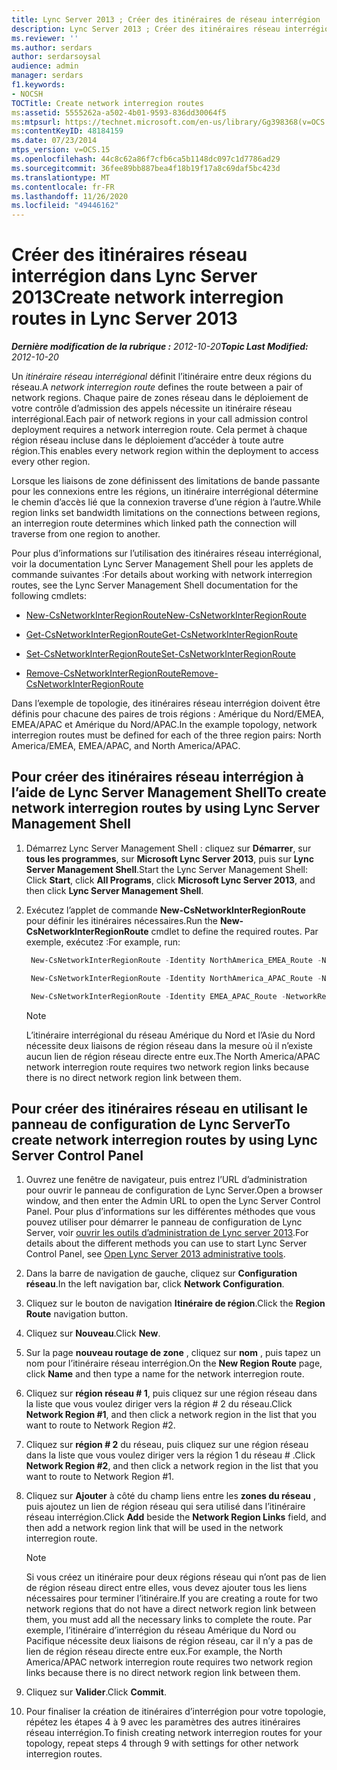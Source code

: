```yaml
---
title: Lync Server 2013 ; Créer des itinéraires de réseau interrégion
description: Lync Server 2013 ; Créer des itinéraires réseau interrégion.
ms.reviewer: ''
ms.author: serdars
author: serdarsoysal
audience: admin
manager: serdars
f1.keywords:
- NOCSH
TOCTitle: Create network interregion routes
ms:assetid: 5555262a-a502-4b01-9593-836dd30064f5
ms:mtpsurl: https://technet.microsoft.com/en-us/library/Gg398368(v=OCS.15)
ms:contentKeyID: 48184159
ms.date: 07/23/2014
mtps_version: v=OCS.15
ms.openlocfilehash: 44c8c62a86f7cfb6ca5b1148dc097c1d7786ad29
ms.sourcegitcommit: 36fee89bb887bea4f18b19f17a8c69daf5bc423d
ms.translationtype: MT
ms.contentlocale: fr-FR
ms.lasthandoff: 11/26/2020
ms.locfileid: "49446162"
---
```

# <a name="create-network-interregion-routes-in-lync-server-2013"></a><span data-ttu-id="53b4d-103">Créer des itinéraires réseau interrégion dans Lync Server 2013</span><span class="sxs-lookup"><span data-stu-id="53b4d-103">Create network interregion routes in Lync Server 2013</span></span>

<div data-xmlns="http://www.w3.org/1999/xhtml">

<div class="topic" data-xmlns="http://www.w3.org/1999/xhtml" data-msxsl="urn:schemas-microsoft-com:xslt" data-cs="https://msdn.microsoft.com/">

<div data-asp="https://msdn2.microsoft.com/asp">



</div>

<div id="mainSection">

<div id="mainBody"><span data-ttu-id="53b4d-104">

<span> </span></span><span class="sxs-lookup"><span data-stu-id="53b4d-104">

<span> </span></span></span>

<span data-ttu-id="53b4d-105">_**Dernière modification de la rubrique :** 2012-10-20_</span><span class="sxs-lookup"><span data-stu-id="53b4d-105">_**Topic Last Modified:** 2012-10-20_</span></span>

<span data-ttu-id="53b4d-106">Un *itinéraire réseau interrégional* définit l’itinéraire entre deux régions du réseau.</span><span class="sxs-lookup"><span data-stu-id="53b4d-106">A *network interregion route* defines the route between a pair of network regions.</span></span> <span data-ttu-id="53b4d-107">Chaque paire de zones réseau dans le déploiement de votre contrôle d’admission des appels nécessite un itinéraire réseau interrégional.</span><span class="sxs-lookup"><span data-stu-id="53b4d-107">Each pair of network regions in your call admission control deployment requires a network interregion route.</span></span> <span data-ttu-id="53b4d-108">Cela permet à chaque région réseau incluse dans le déploiement d’accéder à toute autre région.</span><span class="sxs-lookup"><span data-stu-id="53b4d-108">This enables every network region within the deployment to access every other region.</span></span>

<span data-ttu-id="53b4d-109">Lorsque les liaisons de zone définissent des limitations de bande passante pour les connexions entre les régions, un itinéraire interrégional détermine le chemin d’accès lié que la connexion traverse d’une région à l’autre.</span><span class="sxs-lookup"><span data-stu-id="53b4d-109">While region links set bandwidth limitations on the connections between regions, an interregion route determines which linked path the connection will traverse from one region to another.</span></span>

<span data-ttu-id="53b4d-110">Pour plus d’informations sur l’utilisation des itinéraires réseau interrégional, voir la documentation Lync Server Management Shell pour les applets de commande suivantes :</span><span class="sxs-lookup"><span data-stu-id="53b4d-110">For details about working with network interregion routes, see the Lync Server Management Shell documentation for the following cmdlets:</span></span>

  - [<span data-ttu-id="53b4d-111">New-CsNetworkInterRegionRoute</span><span class="sxs-lookup"><span data-stu-id="53b4d-111">New-CsNetworkInterRegionRoute</span></span>](https://docs.microsoft.com/powershell/module/skype/New-CsNetworkInterRegionRoute)

  - [<span data-ttu-id="53b4d-112">Get-CsNetworkInterRegionRoute</span><span class="sxs-lookup"><span data-stu-id="53b4d-112">Get-CsNetworkInterRegionRoute</span></span>](https://docs.microsoft.com/powershell/module/skype/Get-CsNetworkInterRegionRoute)

  - [<span data-ttu-id="53b4d-113">Set-CsNetworkInterRegionRoute</span><span class="sxs-lookup"><span data-stu-id="53b4d-113">Set-CsNetworkInterRegionRoute</span></span>](https://docs.microsoft.com/powershell/module/skype/Set-CsNetworkInterRegionRoute)

  - [<span data-ttu-id="53b4d-114">Remove-CsNetworkInterRegionRoute</span><span class="sxs-lookup"><span data-stu-id="53b4d-114">Remove-CsNetworkInterRegionRoute</span></span>](https://docs.microsoft.com/powershell/module/skype/Remove-CsNetworkInterRegionRoute)

<span data-ttu-id="53b4d-115">Dans l’exemple de topologie, des itinéraires réseau interrégion doivent être définis pour chacune des paires de trois régions : Amérique du Nord/EMEA, EMEA/APAC et Amérique du Nord/APAC.</span><span class="sxs-lookup"><span data-stu-id="53b4d-115">In the example topology, network interregion routes must be defined for each of the three region pairs: North America/EMEA, EMEA/APAC, and North America/APAC.</span></span>

<div>

## <a name="to-create-network-interregion-routes-by-using-lync-server-management-shell"></a><span data-ttu-id="53b4d-116">Pour créer des itinéraires réseau interrégion à l’aide de Lync Server Management Shell</span><span class="sxs-lookup"><span data-stu-id="53b4d-116">To create network interregion routes by using Lync Server Management Shell</span></span>

1.  <span data-ttu-id="53b4d-117">Démarrez Lync Server Management Shell : cliquez sur **Démarrer**, sur **tous les programmes**, sur **Microsoft Lync Server 2013**, puis sur **Lync Server Management Shell**.</span><span class="sxs-lookup"><span data-stu-id="53b4d-117">Start the Lync Server Management Shell: Click **Start**, click **All Programs**, click **Microsoft Lync Server 2013**, and then click **Lync Server Management Shell**.</span></span>

2.  <span data-ttu-id="53b4d-118">Exécutez l’applet de commande **New-CsNetworkInterRegionRoute** pour définir les itinéraires nécessaires.</span><span class="sxs-lookup"><span data-stu-id="53b4d-118">Run the **New-CsNetworkInterRegionRoute** cmdlet to define the required routes.</span></span> <span data-ttu-id="53b4d-119">Par exemple, exécutez :</span><span class="sxs-lookup"><span data-stu-id="53b4d-119">For example, run:</span></span>
    
       ```PowerShell
        New-CsNetworkInterRegionRoute -Identity NorthAmerica_EMEA_Route -NetworkRegionID1 NorthAmerica -NetworkRegionID2 EMEA -NetworkRegionLinkIDs "NA-EMEA-LINK"
       ```
    
       ```PowerShell
        New-CsNetworkInterRegionRoute -Identity NorthAmerica_APAC_Route -NetworkRegionID1 NorthAmerica -NetworkRegionID2 APAC -NetworkRegionLinkIDs "NA-EMEA-LINK, EMEA-APAC-LINK"
       ```
    
       ```PowerShell
        New-CsNetworkInterRegionRoute -Identity EMEA_APAC_Route -NetworkRegionID1 EMEA -NetworkRegionID2 APAC -NetworkRegionLinkIDs "EMEA-APAC-LINK"
       ```
    
    <div class=" ">
    

    > [!NOTE]  
    > <span data-ttu-id="53b4d-120">L’itinéraire interrégional du réseau Amérique du Nord et l’Asie du Nord nécessite deux liaisons de région réseau dans la mesure où il n’existe aucun lien de région réseau directe entre eux.</span><span class="sxs-lookup"><span data-stu-id="53b4d-120">The North America/APAC network interregion route requires two network region links because there is no direct network region link between them.</span></span>

    
    </div>

</div>

<div>

## <a name="to-create-network-interregion-routes-by-using-lync-server-control-panel"></a><span data-ttu-id="53b4d-121">Pour créer des itinéraires réseau en utilisant le panneau de configuration de Lync Server</span><span class="sxs-lookup"><span data-stu-id="53b4d-121">To create network interregion routes by using Lync Server Control Panel</span></span>

1.  <span data-ttu-id="53b4d-122">Ouvrez une fenêtre de navigateur, puis entrez l’URL d’administration pour ouvrir le panneau de configuration de Lync Server.</span><span class="sxs-lookup"><span data-stu-id="53b4d-122">Open a browser window, and then enter the Admin URL to open the Lync Server Control Panel.</span></span> <span data-ttu-id="53b4d-123">Pour plus d’informations sur les différentes méthodes que vous pouvez utiliser pour démarrer le panneau de configuration de Lync Server, voir [ouvrir les outils d’administration de Lync server 2013](lync-server-2013-open-lync-server-administrative-tools.md).</span><span class="sxs-lookup"><span data-stu-id="53b4d-123">For details about the different methods you can use to start Lync Server Control Panel, see [Open Lync Server 2013 administrative tools](lync-server-2013-open-lync-server-administrative-tools.md).</span></span>

2.  <span data-ttu-id="53b4d-124">Dans la barre de navigation de gauche, cliquez sur **Configuration réseau**.</span><span class="sxs-lookup"><span data-stu-id="53b4d-124">In the left navigation bar, click **Network Configuration**.</span></span>

3.  <span data-ttu-id="53b4d-125">Cliquez sur le bouton de navigation **Itinéraire de région**.</span><span class="sxs-lookup"><span data-stu-id="53b4d-125">Click the **Region Route** navigation button.</span></span>

4.  <span data-ttu-id="53b4d-126">Cliquez sur **Nouveau**.</span><span class="sxs-lookup"><span data-stu-id="53b4d-126">Click **New**.</span></span>

5.  <span data-ttu-id="53b4d-127">Sur la page **nouveau routage de zone** , cliquez sur **nom** , puis tapez un nom pour l’itinéraire réseau interrégion.</span><span class="sxs-lookup"><span data-stu-id="53b4d-127">On the **New Region Route** page, click **Name** and then type a name for the network interregion route.</span></span>

6.  <span data-ttu-id="53b4d-128">Cliquez sur **région réseau \# 1**, puis cliquez sur une région réseau dans la liste que vous voulez diriger vers la région \# 2 du réseau.</span><span class="sxs-lookup"><span data-stu-id="53b4d-128">Click **Network Region \#1**, and then click a network region in the list that you want to route to Network Region \#2.</span></span>

7.  <span data-ttu-id="53b4d-129">Cliquez sur **région \# 2** du réseau, puis cliquez sur une région réseau dans la liste que vous voulez diriger vers la région 1 du réseau \# .</span><span class="sxs-lookup"><span data-stu-id="53b4d-129">Click **Network Region \#2**, and then click a network region in the list that you want to route to Network Region \#1.</span></span>

8.  <span data-ttu-id="53b4d-130">Cliquez sur **Ajouter** à côté du champ liens entre les **zones du réseau** , puis ajoutez un lien de région réseau qui sera utilisé dans l’itinéraire réseau interrégion.</span><span class="sxs-lookup"><span data-stu-id="53b4d-130">Click **Add** beside the **Network Region Links** field, and then add a network region link that will be used in the network interregion route.</span></span>
    
    <div class=" ">
    

    > [!NOTE]  
    > <span data-ttu-id="53b4d-131">Si vous créez un itinéraire pour deux régions réseau qui n’ont pas de lien de région réseau direct entre elles, vous devez ajouter tous les liens nécessaires pour terminer l’itinéraire.</span><span class="sxs-lookup"><span data-stu-id="53b4d-131">If you are creating a route for two network regions that do not have a direct network region link between them, you must add all the necessary links to complete the route.</span></span> <span data-ttu-id="53b4d-132">Par exemple, l’itinéraire d’interrégion du réseau Amérique du Nord ou Pacifique nécessite deux liaisons de région réseau, car il n’y a pas de lien de région réseau directe entre eux.</span><span class="sxs-lookup"><span data-stu-id="53b4d-132">For example, the North America/APAC network interregion route requires two network region links because there is no direct network region link between them.</span></span>

    
    </div>

9.  <span data-ttu-id="53b4d-133">Cliquez sur **Valider**.</span><span class="sxs-lookup"><span data-stu-id="53b4d-133">Click **Commit**.</span></span>

10. <span data-ttu-id="53b4d-134">Pour finaliser la création de itinéraires d’interrégion pour votre topologie, répétez les étapes 4 à 9 avec les paramètres des autres itinéraires réseau interrégion.</span><span class="sxs-lookup"><span data-stu-id="53b4d-134">To finish creating network interregion routes for your topology, repeat steps 4 through 9 with settings for other network interregion routes.</span></span>

<span data-ttu-id="53b4d-135"></div>

</div>

<span> </span>

</div>

</div>

</span><span class="sxs-lookup"><span data-stu-id="53b4d-135"></div>

</div>

<span> </span>

</div>

</div>

</span></span></div>

